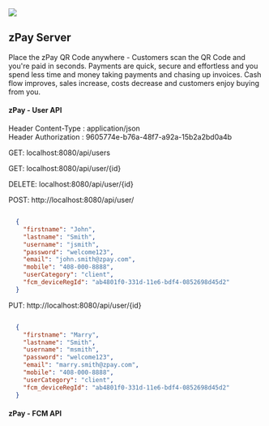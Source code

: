 
<img src="http://maggie.clientsbox.com/img/zpay.png">

## zPay Server ##
 
Place the zPay QR Code anywhere - Customers scan the QR Code and you're paid in seconds. 
Payments are quick, secure and effortless and you spend less time and money taking payments 
and chasing up invoices. Cash flow improves, sales increase, costs decrease and customers 
enjoy buying from you.



#### zPay - User API ####

Header Content-Type  : application/json  
Header Authorization : 9605774e-b76a-48f7-a92a-15b2a2bd0a4b

GET: localhost:8080/api/users

GET: localhost:8080/api/user/{id}

DELETE: localhost:8080/api/user/{id}

POST: http://localhost:8080/api/user/
```json

  {
    "firstname": "John",
    "lastname": "Smith",
    "username": "jsmith",
    "password": "welcome123",
    "email": "john.smith@zpay.com",
    "mobile": "408-000-8888",
    "userCategory": "client",
    "fcm_deviceRegId": "ab4801f0-331d-11e6-bdf4-0852698d45d2"
  }

```

PUT: http://localhost:8080/api/user/{id}
```json

  {
    "firstname": "Marry",
    "lastname": "Smith",
    "username": "msmith",
    "password": "welcome123",
    "email": "marry.smith@zpay.com",
    "mobile": "408-000-8888",
    "userCategory": "client",
    "fcm_deviceRegId": "ab4801f0-331d-11e6-bdf4-0852698d45d2"
  }

```

#### zPay - FCM API ####